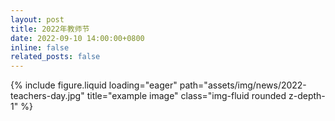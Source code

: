```yaml
---
layout: post
title: 2022年教师节
date: 2022-09-10 14:00:00+0800
inline: false
related_posts: false
---
```


{% include figure.liquid loading="eager" path="assets/img/news/2022-teachers-day.jpg" title="example image" class="img-fluid rounded z-depth-1" %}
